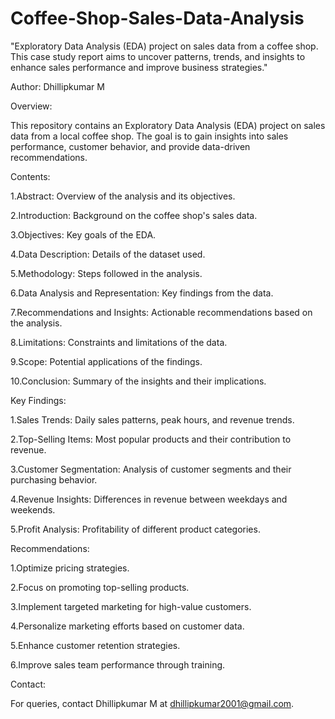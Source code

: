 # Coffee-Shop-Sales-Data-Analysis
"Exploratory Data Analysis (EDA) project on sales data from a coffee shop. This case study report aims to uncover patterns, trends, and insights to enhance sales performance and improve business strategies."

Author: Dhillipkumar M

Overview:

This repository contains an Exploratory Data Analysis (EDA) project on sales data from a local coffee shop. The goal is to gain insights into sales performance, customer behavior, and provide data-driven recommendations.


Contents:

1.Abstract: Overview of the analysis and its objectives.

2.Introduction: Background on the coffee shop's sales data.

3.Objectives: Key goals of the EDA.

4.Data Description: Details of the dataset used.

5.Methodology: Steps followed in the analysis.

6.Data Analysis and Representation: Key findings from the data.

7.Recommendations and Insights: Actionable recommendations based on the analysis.

8.Limitations: Constraints and limitations of the data.

9.Scope: Potential applications of the findings.

10.Conclusion: Summary of the insights and their implications.


Key Findings:

1.Sales Trends: Daily sales patterns, peak hours, and revenue trends.

2.Top-Selling Items: Most popular products and their contribution to revenue.

3.Customer Segmentation: Analysis of customer segments and their purchasing behavior.

4.Revenue Insights: Differences in revenue between weekdays and weekends.

5.Profit Analysis: Profitability of different product categories.


Recommendations:

1.Optimize pricing strategies.

2.Focus on promoting top-selling products.

3.Implement targeted marketing for high-value customers.

4.Personalize marketing efforts based on customer data.

5.Enhance customer retention strategies.

6.Improve sales team performance through training.


Contact:

For queries, contact Dhillipkumar M at dhillipkumar2001@gmail.com.
